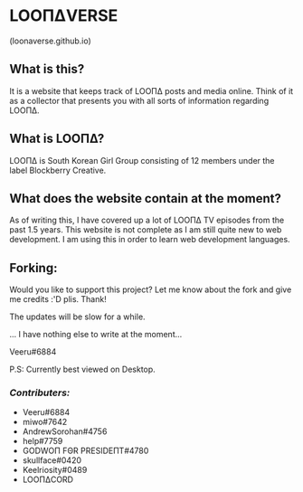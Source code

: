 # LOOΠΔVERSE
(loonaverse.github.io)

## What is this?
It is a website that keeps track of LOOΠΔ posts and media online. Think of it as a collector that presents you with all sorts of information regarding LOOΠΔ.

## What is LOOΠΔ?
LOOΠΔ is South Korean Girl Group consisting of 12 members under the label Blockberry Creative.

## What does the website contain at the moment?
As of writing this, I have covered up a lot of LOOΠΔ TV episodes from the past 1.5 years. This website is not complete as I am still quite new to web development. I am using this in order to learn web development languages.

## Forking:
Would you like to support this project? Let me know about the fork and give me credits :'D plis. Thank!


The updates will be slow for a while. 

...
I have nothing else to write at the moment...

Veeru#6884

P.S: Currently best viewed on Desktop. 

### _Contributers:_
 - Veeru#6884
 - miwo#7642
 - AndrewSorohan#4756
 - help#7759
 - GODWOΠ FΘR ΡRΕSIDEΠΤ#4780
 - skullface#0420
 - Keelriosity#0489
 - LOOΠΔCORD
